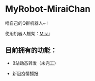 # MyRobot-MiraiChan
咱自己的Q群机器人~！

使用机器人框架：[Mirai](https://github.com/mamoe/mirai)  

## 目前拥有的功能：  

* B站动态转发（未完工）  

* 新冠疫情播报  
